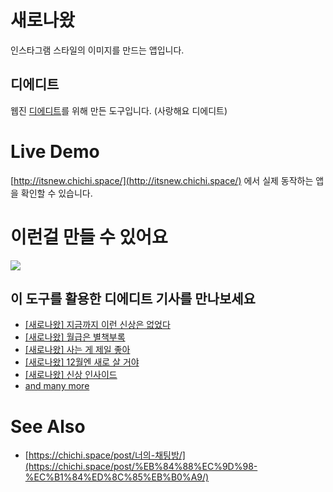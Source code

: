# 새로나왔
인스타그램 스타일의 이미지를 만드는 앱입니다.

## 디에디트
웹진 [디에디트](http://the-edit.co.kr/)를 위해 만든 도구입니다. (사랑해요 디에디트)

# Live Demo
[http://itsnew.chichi.space/](http://itsnew.chichi.space/) 에서 실제 동작하는 앱을 확인할 수 있습니다.

# 이런걸 만들 수 있어요
![](https://i.imgur.com/h7B8TT1.jpg)

## 이 도구를 활용한 디에디트 기사를 만나보세요
* [[새로나왔] 지금까지 이런 신상은 없었다](http://the-edit.co.kr/20317)
* [[새로나왔] 월급은 별책부록](http://the-edit.co.kr/19699)
* [[새로나왔] 사는 게 제일 좋아](http://the-edit.co.kr/19166)
* [[새로나왔] 12월엔 새로 살 거야](http://the-edit.co.kr/18266)
* [[새로나왔] 신상 인사이드](http://the-edit.co.kr/17407)
* [and many more](http://the-edit.co.kr/?s=%EC%83%88%EB%A1%9C%EB%82%98%EC%99%94)

# See Also
* [https://chichi.space/post/너의-채팅방/](https://chichi.space/post/%EB%84%88%EC%9D%98-%EC%B1%84%ED%8C%85%EB%B0%A9/)
